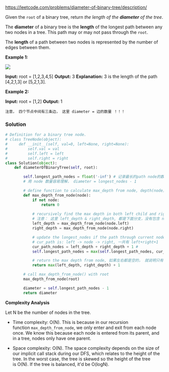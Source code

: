 
https://leetcode.com/problems/diameter-of-binary-tree/description/

Given the `root` of a binary tree, return _the length of the **diameter** of the tree_.

The **diameter** of a binary tree is the **length** of the longest path between any two nodes in a tree. This path may or may not pass through the `root`.

The **length** of a path between two nodes is represented by the number of edges between them.

**Example 1:**

![](https://assets.leetcode.com/uploads/2021/03/06/diamtree.jpg)

**Input:** root = [1,2,3,4,5]
**Output:** 3
**Explanation:** 3 is the length of the path [4,2,1,3] or [5,2,1,3].

**Example 2:**

**Input:** root = [1,2]
**Output:** 1

`注意， 四个节点中间有三条边， 这里 diameter = 边的数量 ！！！`

### Solution

```python
# Definition for a binary tree node.
# class TreeNode(object):
#     def __init__(self, val=0, left=None, right=None):
#         self.val = val
#         self.left = left
#         self.right = right
class Solution(object):
    def diameterOfBinaryTree(self, root):

        self.longest_path_nodes = float('-inf') # 记录最长的path node的数量
        # 用 node 数量容易理解， diameter = longest_nodes - 1

        # define function to calculate max_depth from node, depth(node)=1
        def max_depth_from_node(node): 
            if not node:
                return 0
            
            # recursively find the max depth in both left child and right child
            # 注意： 这里 left_depth & right_depth, 都是下面分支，没有包含 node
            left_depth = max_depth_from_node(node.left)
            right_depth = max_depth_from_node(node.right)

            # update the longest_nodes if the path through current node is longer
            # cur_path is: left -> node -> right, 一共有 left+right+1
            cur_path_nodes = left_depth + right_depth + 1 # 
            self.longest_path_nodes = max(self.longest_path_nodes, cur_path_nodes)

            # return the max depth from node, 如果左右都是空的， 就说明只有一个 node, 所以需要 + 1
            return max(left_depth, right_depth) + 1

        # call max_depth_from_node() with root
        max_depth_from_node(root)

        diameter = self.longest_path_nodes - 1
        return diameter
```



**Complexity Analysis**

Let N be the number of nodes in the tree.

- Time complexity: O(N). This is because in our recursion function `max_depth_from_node`, we only enter and exit from each node once. We know this because each node is entered from its parent, and in a tree, nodes only have one parent.
    
- Space complexity: O(N). The space complexity depends on the size of our implicit call stack during our DFS, which relates to the height of the tree. In the worst case, the tree is skewed so the height of the tree is O(N). If the tree is balanced, it'd be O(logN).